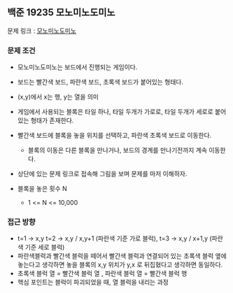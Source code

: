 ## 백준 19235 모노미노도미노

문제 링크 : [모노미노도미노](https://www.acmicpc.net/problem/19235)

### 문제 조건

- 모노미노도미노는 보드에서 진행되는 게임이다.
- 보드는 빨간색 보드, 파란색 보드, 초록색 보드가 붙어있는 형태다.
- (x,y)에서 x는 행, y는 열을 의미
- 게임에서 사용되는 블록은 타일 하나, 타일 두개가 가로로, 타일 두개가 세로로 붙어 있는 형태가 존재한다.
- 빨간색 보드에 블록을 놓을 위치를 선택하고, 파란색 초록색 보드로 이동한다.
    - 블록의 이동은 다른 블록을 만나거나, 보드의 경계를 만나기전까지 계속 이동한다.
- 상단에 있는 문제 링크로 접속해 그림을 보며 문제를 마저 이해하자.

- 블록을 놓은 횟수 N
    - 1 <= N <= 10,000

### 접근 방향

- t=1 -> x,y t=2 -> x,y / x,y+1 (파란색 기준 가로 블럭), t=3 -> x,y / x+1,y (파란색 기준 세로 블럭)
- 파란색블럭과 빨간색 블럭을 떼어서 빨간색 블럭과 연결되어 있는 초록색 블럭 옆에 놓는다고 생각하면 놓을 블록의 x,y 위치가 y,x 로 뒤집혔다고 생각하면 동일하다.
- 초록색 블럭 열 = 빨간색 블럭 열 , 파란색 블럭 열 = 빨간색 블럭 행
- 핵심 포인트는 블럭이 파괴되었을 때, 열 블럭을 내리는 과정